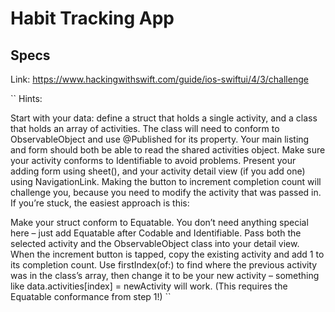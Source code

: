 #  Habit Tracking App

## Specs
Link: https://www.hackingwithswift.com/guide/ios-swiftui/4/3/challenge

``
Hints:

Start with your data: define a struct that holds a single activity, and a class that holds an array of activities.
The class will need to conform to ObservableObject and use @Published for its property.
Your main listing and form should both be able to read the shared activities object.
Make sure your activity conforms to Identifiable to avoid problems.
Present your adding form using sheet(), and your activity detail view (if you add one) using NavigationLink.
Making the button to increment completion count will challenge you, because you need to modify the activity that was passed in. If you’re stuck, the easiest approach is this:

Make your struct conform to Equatable. You don’t need anything special here – just add Equatable after Codable and Identifiable.
Pass both the selected activity and the ObservableObject class into your detail view.
When the increment button is tapped, copy the existing activity and add 1 to its completion count.
Use firstIndex(of:) to find where the previous activity was in the class’s array, then change it to be your new activity – something like data.activities[index] = newActivity will work. (This requires the Equatable conformance from step 1!)
``
